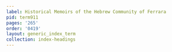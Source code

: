 ```yaml
---
label: Historical Memoirs of the Hebrew Community of Ferrara
pid: term911
pages: '265'
order: '0419'
layout: generic_index_term
collection: index-headings
---
```

